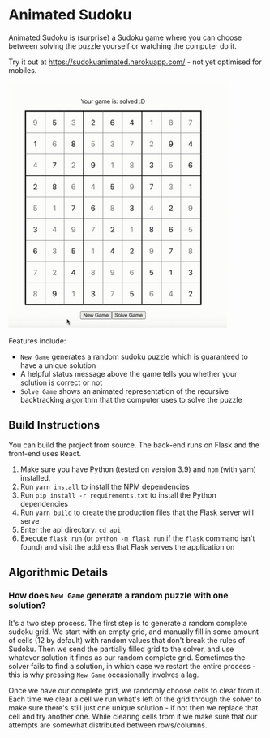 # Animated Sudoku



Animated Sudoku is (surprise) a Sudoku game where you can choose between solving the puzzle yourself or watching the computer do it. 

Try it out at https://sudokuanimated.herokuapp.com/ - not yet optimised for mobiles.

<img src="demo.gif" width="431" height="485">

Features include:

- `New Game` generates a random sudoku puzzle which is guaranteed to have a unique solution
- A helpful status message above the game tells you whether your solution is correct or not
- `Solve Game` shows an animated representation of the recursive backtracking algorithm that the computer uses to solve the puzzle



## Build Instructions

You can build the project from source. The back-end runs on Flask and the front-end uses React.

1. Make sure you have Python (tested on version 3.9) and `npm` (with `yarn`) installed.
2. Run `yarn install` to install the NPM dependencies
3. Run `pip install -r requirements.txt` to install the Python dependencies
4. Run `yarn build` to create the production files that the Flask server will serve
5. Enter the api directory: `cd api`  
6. Execute `flask run` (or `python -m flask run` if the `flask` command isn't found) and visit the address that Flask serves the application on



## Algorithmic Details

### How does `New Game` generate a random puzzle with one solution?

It's a two step process. The first step is to generate a random complete sudoku grid. We start with an empty grid, and manually fill in some amount of cells (12 by default) with random values that don't break the rules of Sudoku. Then we send the partially filled grid to the solver, and use whatever solution it finds as our random complete grid. Sometimes the solver fails to find a solution, in which case we restart the entire process - this is why pressing `New Game` occasionally involves a lag.

Once we have our complete grid, we randomly choose cells to clear from it. Each time we clear a cell we run what's left of the grid through the solver to make sure there's still just one unique solution - if not then we replace that cell and try another one. While clearing cells from it we make sure that our attempts are somewhat distributed between rows/columns.









